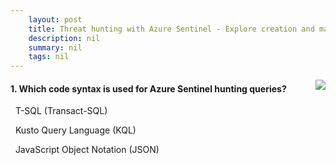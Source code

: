 ```yaml
---
    layout: post
    title: Threat hunting with Azure Sentinel - Explore creation and management of Azure Sentinel threat-hunting queries
    description: nil
    summary: nil
    tags: nil
---
```



 <a target="_blank" href="https://docs.microsoft.com/en-us/learn/modules/hunt-threats-sentinel/3-query-management-creation/"><i class="fas fa-external-link-alt"></i> </a>
 <img align="right" src="https://docs.microsoft.com/en-us/learn/achievements/hunt-threats-sentinel.svg">
####  1. Which code syntax is used for Azure Sentinel hunting queries?


<i class='far fa-square'></i> &nbsp;&nbsp;T-SQL (Transact-SQL)

<i class='fas fa-check-square' style='color: Dodgerblue;'></i> &nbsp;&nbsp;Kusto Query Language (KQL)

<i class='far fa-square'></i> &nbsp;&nbsp;JavaScript Object Notation (JSON)
<br />
<br />
<br />
